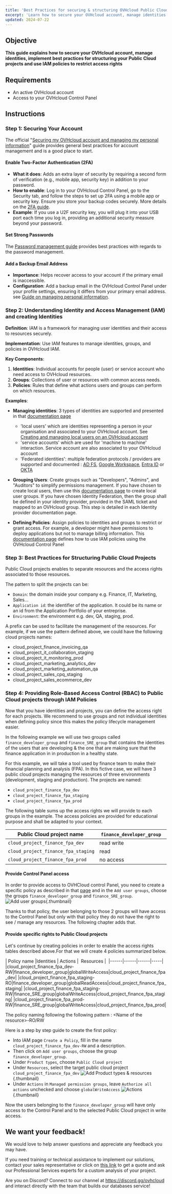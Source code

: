 ```yaml
---
title: 'Best Practices for securing & structuring OVHcloud Public Cloud Projects'
excerpt: 'Learn how to secure your OVHcloud account, manage identities, implement best practices for structuring your Public Cloud projects and use IAM policies to restrict access rights'
updated: 2024-07-22
---
```


## Objective

**This guide explains how to secure your OVHcloud account, manage identities, implement best practices for structuring your Public Cloud projects and use IAM policies to restrict access rights**

## Requirements

- An active OVHcloud account
- Access to your OVHcloud Control Panel

## Instructions

### Step 1: Securing Your Account

The official "[Securing my OVHcloud account and managing my personal information](/pages/account_and_service_management/account_information/all_about_username)" guide provides general best practices for account management and is a good place to start.

#### Enable Two-Factor Authentication (2FA)
- **What it does**: Adds an extra layer of security by requiring a second form of verification (e.g., mobile app, security key) in addition to your password.
- **How to enable**: Log in to your OVHcloud Control Panel, go to the Security tab, and follow the steps to set up 2FA using a mobile app or security key. Ensure you store your backup codes securely. More details on the [2FA guide](/pages/account_and_service_management/account_information/secure-ovhcloud-account-with-2fa/).
- **Example**: If you use a U2F security key, you will plug it into your USB port each time you log in, providing an additional security measure beyond your password.

#### Set Strong Passwords
The [Password management guide](/pages/account_and_service_management/account_information/manage-ovh-password) provides best practices with regards to the password management.

#### Add a Backup Email Address
- **Importance**: Helps recover access to your account if the primary email is inaccessible.
- **Configuration**: Add a backup email in the OVHcloud Control Panel under your profile settings, ensuring it differs from your primary email address. see [Guide on managing personal information](pages/account_and_service_management/account_information/all_about_username/).

### Step 2: Understanding Identity and Access Management (IAM) and creating Identities

**Definition**: IAM is a framework for managing user identities and their access to resources securely.

**Implementation**: Use IAM features to manage identities, groups, and policies in OVHcloud IAM.

**Key Components**:
1. **Identities**: Individual accounts for people (user) or service account who need access to OVHcloud resources.
2. **Groups**: Collections of user or resources with common access needs.
3. **Policies**: Rules that define what actions users and groups can perform on which resources.

**Examples**:
- **Managing identities**: 3 types of identities are supported and presented in that [documentation page](https://help.ovhcloud.com/csm/en-ie-account-identities-management?id=kb_article_view&sysparm_article=KB0061998)
    * 'local users' which are identities representing a person in your organisation and associated to your OVHcloud account.  See [Creating and managing local users on an OVHcloud account](https://help.ovhcloud.com/csm/en-gb-account-managing-users?id=kb_article_view&sysparm_article=KB0030017)
    * 'service accounts' which are used for 'machine to machine' interaction. Service account are also associated to your OVHcloud account
    * 'Federated identities': multiple federation protocols / providers are supported and documented : [AD FS](https://help.ovhcloud.com/csm/en-gb-connect-saml-sso-adfs?id=kb_article_view&sysparm_article=KB0043008), [Google Workspace](https://help.ovhcloud.com/csm/en-gb-connect-saml-sso-googleworkspace?id=kb_article_view&sysparm_article=KB0057482), [Entra ID](https://help.ovhcloud.com/csm/en-gb-connect-saml-sso-azure-ad?id=kb_article_view&sysparm_article=KB0057535) or [OKTA](https://help.ovhcloud.com/csm/en-gb-connect-saml-sso-okta?id=kb_article_view&sysparm_article=KB0057681)
    
- **Grouping Users**: Create groups such as "Developers", "Admins", and "Auditors" to simplify permissions management. If you have chosen to create local users, then use this [documentation page](https://help.ovhcloud.com/csm/en-gb-account-managing-users?id=kb_article_view&sysparm_article=KB0030017#group-management) to create local user groups. If you have chosen Identity Federation, then the group shall be defined in your identity provider, provided in the SAML ticket and mapped to an OVHcloud group. This step is detailed in each Identity provider documentation page.

- **Defining Policies**: Assign policies to identities and groups to restrict or grant access. For example, a developer might have permissions to deploy applications but not to manage billing information. This [documentation page](https://help.ovhcloud.com/csm/en-gb-customer-iam-policies-ui?id=kb_article_view&sysparm_article=KB0058725) defines how to use IAM policies using the OVHcloud Control Panel


### Step 3: Best Practices for Structuring Public Cloud Projects

Public Cloud projects enables to separate resources and the access rights associated to those resources.

The pattern to split the projects can be:
* `Domain`: the domain inside your company e.g. Finance, IT, Marketing, Sales...
* `Application id`: the identifier of the application. It could be its name or an id from the Application Portfolio of your entreprise.
* `Environment`: the environment e.g. dev, QA, staging, prod.

A prefix can be used to facilitate the management of the resources.
For example, if we use the pattern defined above, we could have the following cloud projects names: 
* cloud_project_finance_invoicing_qa
* cloud_project_it_collaboration_staging
* cloud_project_it_monitoring_prod
* cloud_project_marketing_analytics_dev
* cloud_project_marketing_automation_qa
* cloud_project_sales_cpq_staging
* cloud_project_sales_ecommerce_dev


### Step 4: Providing Role-Based Access Control (RBAC) to Public Cloud projects through IAM Policies 

Now that you have identities and projects, you can define the access right for each projects. We recommend to use groups and not individual identities when defining policy since this makes the policy lifecycle management easier. 

In the following example we will use two groups called `finance_developer_group` and `finance_SRE_group` that contains the identities of the users that are developing & the one that are making sure that the finance application in in production in a healthy state.

For this example, we will take a tool used by finance team to make their financial planning and analysis (FPA). In this fictive case, we will have 3 public cloud projects managing the resources of three environments (development, staging and production). The projects are named:
* `cloud_project_finance_fpa_dev` 
* `cloud_project_finance_fpa_staging`
* `cloud_project_finance_fpa_prod`

The following table sums up the access rights we will provide to each groups in the example. The access policies are provided for educational purpose and shall be adapted to your context.


| Public Cloud project name | `finance_developer_group` | `finance_SRE_group`
|------|------|------|
|`cloud_project_finance_fpa_dev`|read write | no access |
|`cloud_project_finance_fpa_staging`| read | read write|
|`cloud_project_finance_fpa_prod`| no access | read write |



#### Provide Control Panel access
In order to provide access to OVHCloud control Panel, you need to create a specific policy as described in that [page](../../../../pages/account_and_service_management/account_information/iam-control-panel-access/) and in the `Add user groups`, choose the groups `finance_developer_group` and `finance_SRE_group`.
![Add user groups](img/Add_user_groups.png){.thumbnail}

Thanks to that policy, the user belonging to those 2 groups will have access to the Control Panel but only with that policy they do not have the right to see / manage any resources. The following chapter adds that. 

#### Provide specific rights to Public Cloud projects
Let's continue by creating policies in order to enable the access rights tables described above.For that we will create 4 policies summarized below.


| Policy name |Identities | Actions |  Resources | 
|------|------|------|-----|
|cloud_project_finance_fpa_dev-RW|finance_developer_group|globalWriteAccess|cloud_project_finance_fpa_dev|
|cloud_project_finance_fpa_staging-RO|finance_developer_group|globalReadAccess|cloud_project_finance_fpa_staging|
|cloud_project_finance_fpa_staging-RW|finance_SRE_group|globalWriteAccess|cloud_project_finance_fpa_staging|
|cloud_project_finance_fpa_prod-RW|finance_SRE_group|globalWriteAccess|cloud_project_finance_fpa_prod|

The policy naming following the following pattern : \<Name of the resource\>-RO/RW


Here is a step by step guide to create the first policy:
* Into IAM page `Create a Policy`, fill in the name `cloud_project_finance_fpa_dev-RW` and a description. 
* Then click on `Add user groups`, choose the group `finance_developer_group`.
* Under `Product types`, choose `Public Cloud project`
* Under `Resources`, select the target public cloud project `cloud_project_finance_fpa_dev`
![Add Product types & resources](img/Product_types_resources.png){.thumbnail}
* Under `Actions` in `Managed permission groups`, leave `Authorize all actions` unchecked and choose `globalWriteAccess`
![Actions](img/Actions.png){.thumbnail}

Now the users belonging to the `finance_developer_group` will have only access to the Control Panel and to the selected Public Cloud project in write access.

## We want your feedback!

We would love to help answer questions and appreciate any feedback you may have.

If you need training or technical assistance to implement our solutions, contact your sales representative or click on [this link](https://www.ovhcloud.com/en-gb/professional-services/) to get a quote and ask our Professional Services experts for a custom analysis of your project.

Are you on Discord? Connect to our channel at <https://discord.gg/ovhcloud> and interact directly with the team that builds our databases service!

